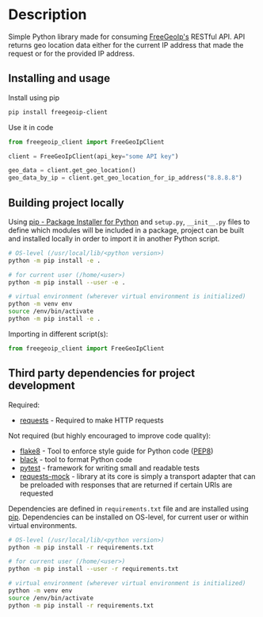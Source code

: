 # Description

Simple Python library made for consuming [FreeGeoIp's](https://freegeoip.app/) RESTful API. API returns geo location data either for
the current IP address that made the request or for the provided IP address.

## Installing and usage

Install using pip

```bash
pip install freegeoip-client
```

Use it in code

```python
from freegeoip_client import FreeGeoIpClient

client = FreeGeoIpClient(api_key="some API key")

geo_data = client.get_geo_location()
geo_data_by_ip = client.get_geo_location_for_ip_address("8.8.8.8")
```

## Building project locally

Using [pip - Package Installer for Python](https://pip.pypa.io/en/stable/) and `setup.py`, `__init__.py` files to define which modules will be included in a package, project can be built and installed locally in order to import it in another Python script.

```bash
# OS-level (/usr/local/lib/<python version>)
python -m pip install -e .

# for current user (/home/<user>)
python -m pip install --user -e .

# virtual environment (wherever virtual environment is initialized)
python -m venv env
source /env/bin/activate
python -m pip install -e .
```

Importing in different script(s):

```python
from freegeoip_client import FreeGeoIpClient
```

## Third party dependencies for project development

Required:

- [requests](https://docs.python-requests.org/en/latest/) - Required to make HTTP requests

Not required (but highly encouraged to improve code quality):

- [flake8](https://flake8.pycqa.org/en/latest/) - Tool to enforce style guide for Python code ([PEP8](https://www.python.org/dev/peps/pep-0008/))
- [black](https://github.com/psf/black) - tool to format Python code
- [pytest](https://docs.pytest.org/en/7.0.x/) - framework for writing small and readable tests
- [requests-mock](https://requests-mock.readthedocs.io/en/latest/overview.html) - library at its core is simply a transport adapter that can be preloaded with responses that are returned if certain URIs are requested

Dependencies are defined in `requirements.txt` file and are installed using [pip](https://pip.pypa.io/en/stable/). Dependencies can be installed on OS-level, for current user or within virtual environments.

```bash
# OS-level (/usr/local/lib/<python version>)
python -m pip install -r requirements.txt

# for current user (/home/<user>)
python -m pip install --user -r requirements.txt

# virtual environment (wherever virtual environment is initialized)
python -m venv env
source /env/bin/activate
python -m pip install -r requirements.txt
```
